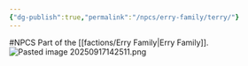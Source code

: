 ```yaml
---
{"dg-publish":true,"permalink":"/npcs/erry-family/terry/"}
---
```


#NPCS 
Part of the [[factions/Erry Family\|Erry Family]].
![Pasted image 20250917142511.png](/img/user/npcs/images/Pasted%20image%2020250917142511.png)